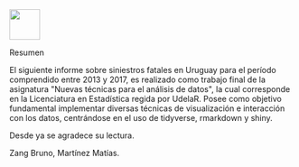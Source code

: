 
<img src="https://pbs.twimg.com/profile_images/960924836137750529/r-XG6uEM_400x400.jpg" width="54" height="54" />

Resumen

El siguiente informe sobre siniestros fatales en Uruguay para el período comprendido entre 2013 y 2017, es realizado como trabajo final de la asignatura "Nuevas técnicas para el análisis de datos", la cual corresponde en la Licenciatura en Estadística regida por UdelaR. Posee como objetivo fundamental implementar diversas técnicas de visualización e interacción con los datos, centrándose en el uso de tidyverse, rmarkdown y shiny.

Desde ya se agradece su lectura.
                                                     
 Zang Bruno, Martínez Matías.
